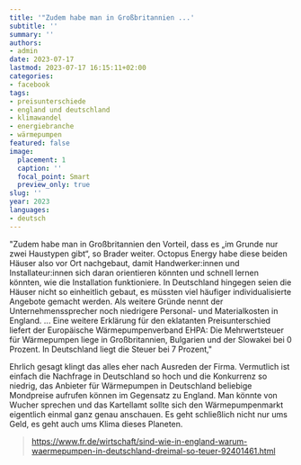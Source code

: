 ```yaml
---
title: '"Zudem habe man in Großbritannien ...'
subtitle: ''
summary: ''
authors:
- admin
date: 2023-07-17
lastmod: 2023-07-17 16:15:11+02:00
categories:
- facebook
tags:
- preisunterschiede
- england und deutschland
- klimawandel
- energiebranche
- wärmepumpen
featured: false
image:
  placement: 1
  caption: ''
  focal_point: Smart
  preview_only: true
slug: ''
year: 2023
languages:
- deutsch
---
```


"Zudem habe man in Großbritannien den Vorteil, dass es „im Grunde nur zwei Haustypen gibt“, so Brader weiter. Octopus Energy habe diese beiden Häuser also vor Ort nachgebaut, damit Handwerker:innen und Installateur:innen sich daran orientieren könnten und schnell lernen könnten, wie die Installation funktioniere. In Deutschland hingegen seien die Häuser nicht so einheitlich gebaut, es müssten viel häufiger individualisierte Angebote gemacht werden. Als weitere Gründe nennt der Unternehmenssprecher noch niedrigere Personal- und Materialkosten in England. ... Eine weitere Erklärung für den eklatanten Preisunterschied liefert der Europäische Wärmepumpenverband EHPA: Die Mehrwertsteuer für Wärmepumpen liege in Großbritannien, Bulgarien und der Slowakei bei 0 Prozent. In Deutschland liegt die Steuer bei 7 Prozent,"

Ehrlich gesagt klingt das alles eher nach Ausreden der Firma. Vermutlich ist einfach die Nachfrage in Deutschland so hoch und die Konkurrenz so niedrig, das Anbieter für Wärmepumpen in Deutschland beliebige Mondpreise aufrufen können im Gegensatz zu England. Man könnte von Wucher sprechen und das Kartellamt sollte sich den Wärmepumpenmarkt eigentlich einmal ganz genau anschauen. Es geht schließlich nicht nur ums Geld, es geht auch ums Klima dieses Planeten.
> https://www.fr.de/wirtschaft/sind-wie-in-england-warum-waermepumpen-in-deutschland-dreimal-so-teuer-92401461.html